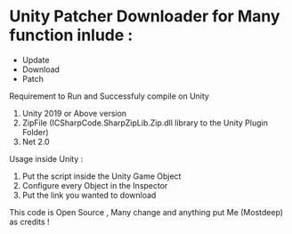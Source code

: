 # Unity Patcher Downloader for Many function inlude :
- Update 
- Download 
- Patch

Requirement to Run and Successfuly compile on Unity 
1. Unity 2019 or Above version 
2. ZipFile (ICSharpCode.SharpZipLib.Zip.dll library to the Unity Plugin Folder) 
3. Net 2.0

Usage inside Unity :
1. Put the script inside the Unity Game Object
2. Configure every Object in the Inspector 
3. Put the link you wanted to download 

This code is Open Source , Many change and anything put Me (Mostdeep) as credits !
